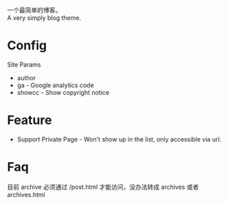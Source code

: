 一个最简单的博客。  
A very simply blog theme.  

# Config
Site Params
 - author
 - ga - Google analytics code
 - showcc - Show copyright notice

# Feature
- Support Private Page - Won't show up in the list, only accessible via url.

# Faq
目前 archive 必须通过 /post.html 才能访问，没办法转成 archives 或者 archives.html
